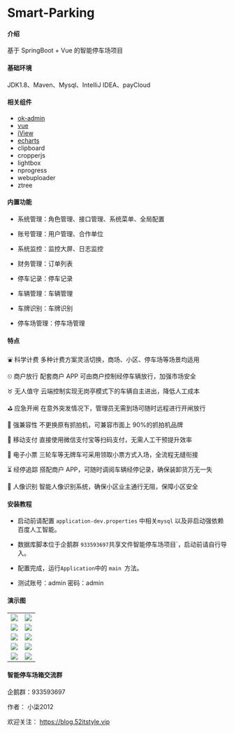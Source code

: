 # Smart-Parking

#### 介绍

基于 SpringBoot + Vue 的智能停车场项目

#### 基础环境

JDK1.8、Maven、Mysql、IntelliJ IDEA、payCloud

#### 相关组件

- [ok-admin](https://gitee.com/bobi1234/ok-admin)
- [vue](https://cn.vuejs.org/)
- [iView](http://v1.iviewui.com/)
- [echarts](https://echarts.apache.org/zh/index.html)
- clipboard
- cropperjs
- lightbox
- nprogress
- webuploader
- ztree

#### 内置功能

- 系统管理：角色管理、接口管理、系统菜单、全局配置

- 账号管理：用户管理、合作单位

- 系统监控：监控大屏、日志监控

- 财务管理：订单列表

- 停车记录：停车记录

- 车辆管理：车辆管理

- 车牌识别：车牌识别

- 停车场管理：停车场管理

#### 特点

⛲ 科学计费 多种计费方案灵活切换，商场、小区、停车场等场景均适用

⏲ 商户放行 配套商户 APP 可由商户控制经停车辆放行，加强市场安全

♉ 无人值守 云端控制实现无岗亭模式下的车辆自主进出，降低人工成本

⛳ 应急开闸 在意外突发情况下，管理员无需到场可随时远程进行开闸放行

🍓 强兼容性 不更换原有抓拍机，可兼容市面上 90%的抓拍机品牌

📱 移动支付 直接使用微信支付宝等扫码支付，无需人工干预提升效率

🎫 电子小票 三轮车等无牌车可采用领取小票方式入场，全流程无缝衔接

⏳ 经停追踪 搭配商户 APP，可随时调阅车辆经停记录，确保装卸货万无一失

🙋 人像识别 智能人像识别系统，确保小区业主通行无阻，保障小区安全


#### 安装教程

- 启动前请配置 `application-dev.properties` 中相关`mysql` 以及非启动强依赖百度人工智能。

- 数据库脚本位于企鹅群 `933593697`共享文件智能停车场项目`，启动前请自行导入。


- 配置完成，运行`Application`中的 `main `方法。

- 测试账号：admin 密码：admin


#### 演示图


<table>
    <tr>
        <td><img src="https://images.gitee.com/uploads/images/2021/0627/143152_4666a41a_87650.png"/></td>
        <td><img src="https://images.gitee.com/uploads/images/2021/0627/143228_2826d431_87650.png"/></td>
    </tr>
    <tr>
        <td><img src="https://images.gitee.com/uploads/images/2021/0627/143257_6dcf0f44_87650.png"/></td>
        <td><img src="https://images.gitee.com/uploads/images/2021/0627/143427_cf1d4c3f_87650.png"/></td>
    </tr>
    <tr>
        <td><img src="https://images.gitee.com/uploads/images/2021/0627/143450_688aef23_87650.png"/></td>
        <td><img src="https://images.gitee.com/uploads/images/2021/0627/143510_7737027f_87650.png"/></td>
    </tr>
	<tr>
        <td><img src="https://images.gitee.com/uploads/images/2021/0627/143532_e108417b_87650.png"/></td>
        <td><img src="https://images.gitee.com/uploads/images/2021/0627/143613_a65ca0da_87650.png"/></td>
    </tr>
    <tr>
        <td><img src="https://images.gitee.com/uploads/images/2021/0627/143701_9c521618_87650.png"/></td>
        <td><img src="https://images.gitee.com/uploads/images/2021/0627/143742_7c0baaf2_87650.png"/></td>
    </tr>

 </tr>

</table>

#### 智能停车场箱交流群

企鹅群：933593697


作者： 小柒2012

欢迎关注： https://blog.52itstyle.vip

